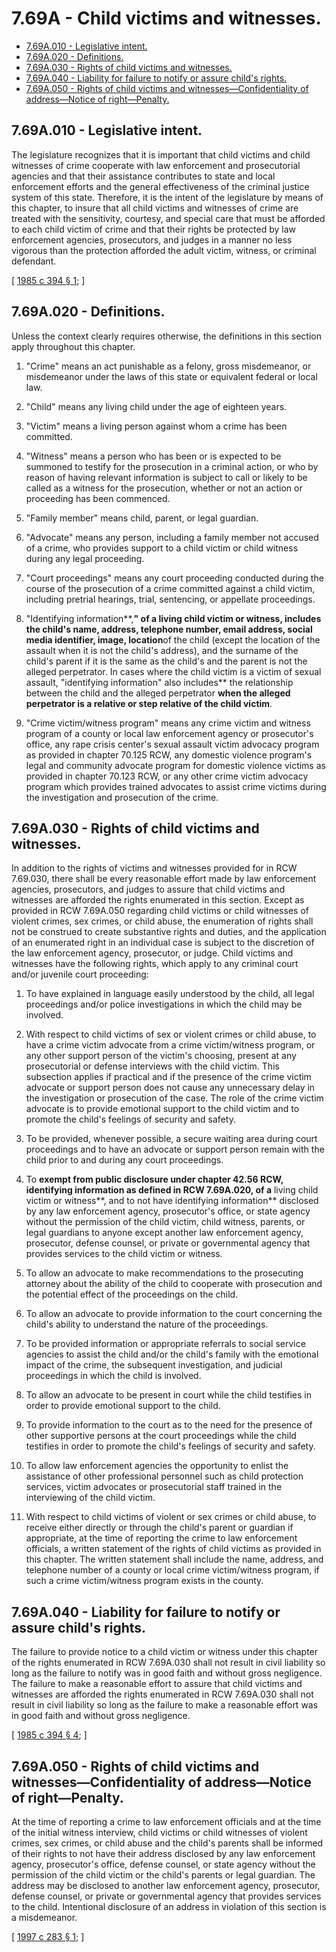 # 7.69A - Child victims and witnesses.
* [7.69A.010 - Legislative intent.](#769a010---legislative-intent)
* [7.69A.020 - Definitions.](#769a020---definitions)
* [7.69A.030 - Rights of child victims and witnesses.](#769a030---rights-of-child-victims-and-witnesses)
* [7.69A.040 - Liability for failure to notify or assure child's rights.](#769a040---liability-for-failure-to-notify-or-assure-childs-rights)
* [7.69A.050 - Rights of child victims and witnesses—Confidentiality of address—Notice of right—Penalty.](#769a050---rights-of-child-victims-and-witnessesconfidentiality-of-addressnotice-of-rightpenalty)
## 7.69A.010 - Legislative intent.
The legislature recognizes that it is important that child victims and child witnesses of crime cooperate with law enforcement and prosecutorial agencies and that their assistance contributes to state and local enforcement efforts and the general effectiveness of the criminal justice system of this state. Therefore, it is the intent of the legislature by means of this chapter, to insure that all child victims and witnesses of crime are treated with the sensitivity, courtesy, and special care that must be afforded to each child victim of crime and that their rights be protected by law enforcement agencies, prosecutors, and judges in a manner no less vigorous than the protection afforded the adult victim, witness, or criminal defendant.

\[ [1985 c 394 § 1](http://leg.wa.gov/CodeReviser/documents/sessionlaw/1985c394.pdf?cite=1985%20c%20394%20§%201); \]

## **7.69A.020 - Definitions.**
Unless the context clearly requires otherwise, the definitions in this section apply throughout this chapter.

1. "Crime" means an act punishable as a felony, gross misdemeanor, or misdemeanor under the laws of this state or equivalent federal or local law.

2. "Child" means any living child under the age of eighteen years.

3. "Victim" means a living person against whom a crime has been committed.

4. "Witness" means a person who has been or is expected to be summoned to testify for the prosecution in a criminal action, or who by reason of having relevant information is subject to call or likely to be called as a witness for the prosecution, whether or not an action or proceeding has been commenced.

5. "Family member" means child, parent, or legal guardian.

6. "Advocate" means any person, including a family member not accused of a crime, who provides support to a child victim or child witness during any legal proceeding.

7. "Court proceedings" means any court proceeding conducted during the course of the prosecution of a crime committed against a child victim, including pretrial hearings, trial, sentencing, or appellate proceedings.

8. "Identifying information**,**" **of a living child victim or witness, includes** the child's name, address, **telephone number, email address, social media identifier, image,** location**of the child (except the location of the assault when it is not the child's address), and the surname of the child's parent if it is the same as the child's and the parent is not the alleged perpetrator. In cases where the child victim is a victim of sexual assault, "identifying information" also includes** the relationship between the child and the alleged perpetrator **when the alleged perpetrator is a relative or step relative of the child victim**.

9. "Crime victim/witness program" means any crime victim and witness program of a county or local law enforcement agency or prosecutor's office, any rape crisis center's sexual assault victim advocacy program as provided in chapter 70.125 RCW, any domestic violence program's legal and community advocate program for domestic violence victims as provided in chapter 70.123 RCW, or any other crime victim advocacy program which provides trained advocates to assist crime victims during the investigation and prosecution of the crime.

## **7.69A.030 - Rights of child victims and witnesses.**
In addition to the rights of victims and witnesses provided for in RCW 7.69.030, there shall be every reasonable effort made by law enforcement agencies, prosecutors, and judges to assure that child victims and witnesses are afforded the rights enumerated in this section. Except as provided in RCW 7.69A.050 regarding child victims or child witnesses of violent crimes, sex crimes, or child abuse, the enumeration of rights shall not be construed to create substantive rights and duties, and the application of an enumerated right in an individual case is subject to the discretion of the law enforcement agency, prosecutor, or judge. Child victims and witnesses have the following rights, which apply to any criminal court and/or juvenile court proceeding:

1. To have explained in language easily understood by the child, all legal proceedings and/or police investigations in which the child may be involved.

2. With respect to child victims of sex or violent crimes or child abuse, to have a crime victim advocate from a crime victim/witness program, or any other support person of the victim's choosing, present at any prosecutorial or defense interviews with the child victim. This subsection applies if practical and if the presence of the crime victim advocate or support person does not cause any unnecessary delay in the investigation or prosecution of the case. The role of the crime victim advocate is to provide emotional support to the child victim and to promote the child's feelings of security and safety.

3. To be provided, whenever possible, a secure waiting area during court proceedings and to have an advocate or support person remain with the child prior to and during any court proceedings.

4. To **exempt from public disclosure under chapter 42.56 RCW, identifying information as defined in RCW 7.69A.020, of a** living child victim or witness**, and to not have identifying information** disclosed by any law enforcement agency, prosecutor's office, or state agency without the permission of the child victim, child witness, parents, or legal guardians to anyone except another law enforcement agency, prosecutor, defense counsel, or private or governmental agency that provides services to the child victim or witness.

5. To allow an advocate to make recommendations to the prosecuting attorney about the ability of the child to cooperate with prosecution and the potential effect of the proceedings on the child.

6. To allow an advocate to provide information to the court concerning the child's ability to understand the nature of the proceedings.

7. To be provided information or appropriate referrals to social service agencies to assist the child and/or the child's family with the emotional impact of the crime, the subsequent investigation, and judicial proceedings in which the child is involved.

8. To allow an advocate to be present in court while the child testifies in order to provide emotional support to the child.

9. To provide information to the court as to the need for the presence of other supportive persons at the court proceedings while the child testifies in order to promote the child's feelings of security and safety.

10. To allow law enforcement agencies the opportunity to enlist the assistance of other professional personnel such as child protection services, victim advocates or prosecutorial staff trained in the interviewing of the child victim.

11. With respect to child victims of violent or sex crimes or child abuse, to receive either directly or through the child's parent or guardian if appropriate, at the time of reporting the crime to law enforcement officials, a written statement of the rights of child victims as provided in this chapter. The written statement shall include the name, address, and telephone number of a county or local crime victim/witness program, if such a crime victim/witness program exists in the county.

## 7.69A.040 - Liability for failure to notify or assure child's rights.
The failure to provide notice to a child victim or witness under this chapter of the rights enumerated in RCW 7.69A.030 shall not result in civil liability so long as the failure to notify was in good faith and without gross negligence. The failure to make a reasonable effort to assure that child victims and witnesses are afforded the rights enumerated in RCW 7.69A.030 shall not result in civil liability so long as the failure to make a reasonable effort was in good faith and without gross negligence.

\[ [1985 c 394 § 4](http://leg.wa.gov/CodeReviser/documents/sessionlaw/1985c394.pdf?cite=1985%20c%20394%20§%204); \]

## 7.69A.050 - Rights of child victims and witnesses—Confidentiality of address—Notice of right—Penalty.
At the time of reporting a crime to law enforcement officials and at the time of the initial witness interview, child victims or child witnesses of violent crimes, sex crimes, or child abuse and the child's parents shall be informed of their rights to not have their address disclosed by any law enforcement agency, prosecutor's office, defense counsel, or state agency without the permission of the child victim or the child's parents or legal guardian. The address may be disclosed to another law enforcement agency, prosecutor, defense counsel, or private or governmental agency that provides services to the child. Intentional disclosure of an address in violation of this section is a misdemeanor.

\[ [1997 c 283 § 1](http://lawfilesext.leg.wa.gov/biennium/1997-98/Pdf/Bills/Session%20Laws/Senate/5538.SL.pdf?cite=1997%20c%20283%20§%201); \]

